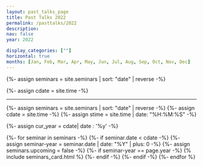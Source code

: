 ```yaml
---
layout: past_talks_page
title: Past Talks 2022
permalink: /pasttalks/2022
description: 
nav: false
year: 2022

display_categories: [""]
horizontal: true
months: [Jan, Feb, Mar, Apr, May, Jun, Jul, Aug, Sep, Oct, Nov, Dec]
---
```


{%- assign seminars = site.seminars | sort: "date" | reverse -%}

{%- assign cdate = site.time  -%}

<hr>

{%- assign seminars = site.seminars | sort: "date" | reverse -%}
{%- assign cdate = site.time  -%}
{%- assign stime = site.time | date: "%H:%M:%S" -%}

{%- assign cur_year =  cdate| date : '%y' -%}

<div class="seminars">
  <div class="container">
  <div class="grid">
    {%- for seminar in seminars -%}
      {%- if seminar.date < cdate -%}
        {%- assign seminar-year = seminar.date | date: "%Y"  | plus: 0 -%}
        {%- assign seminars.upcoming = false -%}
        {%- if seminar-year == page.year -%}
          {% include seminars_card.html %}
        {%- endif -%}
      {%- endif -%}
    {%- endfor %}
    </div>
  </div>
</div>
    
<br>
